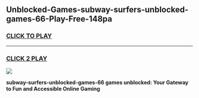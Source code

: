 
## Unblocked-Games-subway-surfers-unblocked-games-66-Play-Free-148pa
<h3>
<a href="https://premium76.site?title=subway-surfers-unblocked-games-66&ref=17A">CLICK TO PLAY</a></h3>
<hr>

<h3>
<a href="https://premium76.site?title=subway-surfers-unblocked-games-66&ref=17A">CLICK 2 PLAY</a>
  
</h3>

<a href="https://premium76.site?title=subway-surfers-unblocked-games-66&ref=17A"><img src="https://clearcache.store/games.png"></a>


**subway-surfers-unblocked-games-66 games unblocked: Your Gateway to Fun and Accessible Online Gaming**
